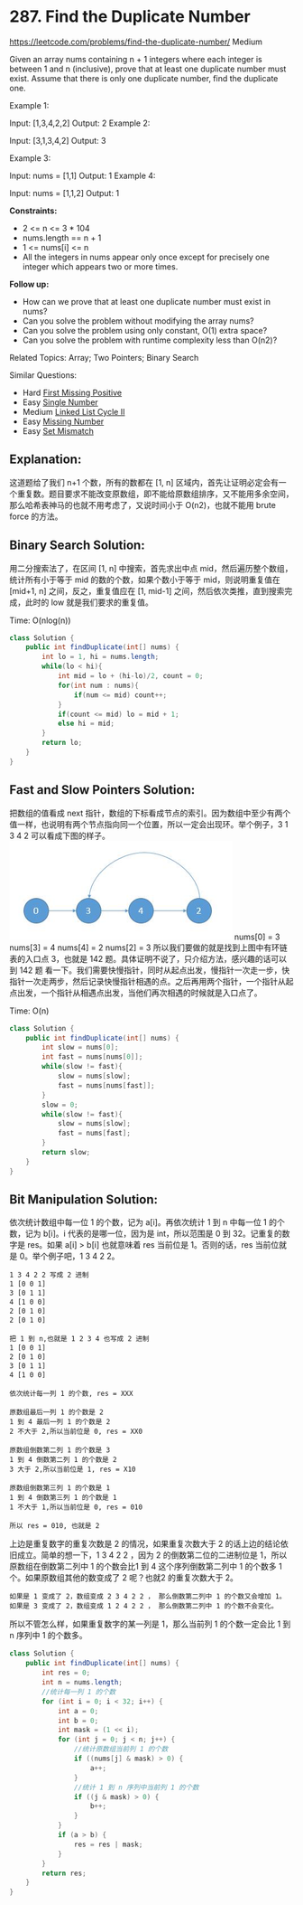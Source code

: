 # 287. Find the Duplicate Number
<https://leetcode.com/problems/find-the-duplicate-number/>
Medium 

Given an array nums containing n + 1 integers where each integer is between 1 and n (inclusive), prove that at least one duplicate number must exist. Assume that there is only one duplicate number, find the duplicate one.

Example 1:

Input: [1,3,4,2,2]
Output: 2
Example 2:

Input: [3,1,3,4,2]
Output: 3

Example 3:

Input: nums = [1,1]
Output: 1
Example 4:

Input: nums = [1,1,2]
Output: 1

**Constraints:**

* 2 <= n <= 3 * 104
* nums.length == n + 1
* 1 <= nums[i] <= n
* All the integers in nums appear only once except for precisely one integer which appears two or more times.
 

**Follow up:**

* How can we prove that at least one duplicate number must exist in nums?
* Can you solve the problem without modifying the array nums?
* Can you solve the problem using only constant, O(1) extra space?
* Can you solve the problem with runtime complexity less than O(n2)?

Related Topics: Array; Two Pointers; Binary Search

Similar Questions: 
* Hard [First Missing Positive](https://leetcode.com/problems/first-missing-positive/)
* Easy [Single Number](https://leetcode.com/problems/single-number/)
* Medium [Linked List Cycle II](https://leetcode.com/problems/linked-list-cycle-ii/)
* Easy [Missing Number](https://leetcode.com/problems/missing-number/)
* Easy [Set Mismatch](https://leetcode.com/problems/set-mismatch/)

## Explanation:
这道题给了我们 n+1 个数，所有的数都在 [1, n] 区域内，首先让证明必定会有一个重复数。题目要求不能改变原数组，即不能给原数组排序，又不能用多余空间，那么哈希表神马的也就不用考虑了，又说时间小于 O(n2)，也就不能用 brute force 的方法。

## Binary Search Solution: 
用二分搜索法了，在区间 [1, n] 中搜索，首先求出中点 mid，然后遍历整个数组，统计所有小于等于 mid 的数的个数，如果个数小于等于 mid，则说明重复值在 [mid+1, n] 之间，反之，重复值应在 [1, mid-1] 之间，然后依次类推，直到搜索完成，此时的 low 就是我们要求的重复值。

Time: O(nlog(n))

```java
class Solution {
    public int findDuplicate(int[] nums) {
        int lo = 1, hi = nums.length;
        while(lo < hi){
            int mid = lo + (hi-lo)/2, count = 0;
            for(int num : nums){
                if(num <= mid) count++;
            }
            if(count <= mid) lo = mid + 1;
            else hi = mid;
        }
        return lo;
    }
}
```

## Fast and Slow Pointers Solution: 
把数组的值看成 next 指针，数组的下标看成节点的索引。因为数组中至少有两个值一样，也说明有两个节点指向同一个位置，所以一定会出现环。举个例子，3 1 3 4 2 可以看成下图的样子。
![alt text](../resources/287_2.jpg)
    nums[0] = 3
    nums[3] = 4
    nums[4] = 2
    nums[2] = 3
所以我们要做的就是找到上图中有环链表的入口点 3，也就是 142 题。具体证明不说了，只介绍方法，感兴趣的话可以到 142 题 看一下。我们需要快慢指针，同时从起点出发，慢指针一次走一步，快指针一次走两步，然后记录快慢指针相遇的点。之后再用两个指针，一个指针从起点出发，一个指针从相遇点出发，当他们再次相遇的时候就是入口点了。

Time: O(n)

```java
class Solution {
    public int findDuplicate(int[] nums) {
        int slow = nums[0];
        int fast = nums[nums[0]];
        while(slow != fast){
            slow = nums[slow];
            fast = nums[nums[fast]];
        }
        slow = 0;
        while(slow != fast){
            slow = nums[slow];
            fast = nums[fast];
        }
        return slow;
    }
}
```

## Bit Manipulation Solution: 

依次统计数组中每一位 1 的个数，记为 a[i]。再依次统计 1 到 n 中每一位 1 的个数，记为 b[i]。i 代表的是哪一位，因为是 int，所以范围是 0 到 32。记重复的数字是 res。如果 a[i] > b[i] 也就意味着 res 当前位是 1。否则的话，res 当前位就是 0。举个例子吧，1 3 4 2 2。

    1 3 4 2 2 写成 2 进制
    1 [0 0 1]
    3 [0 1 1]
    4 [1 0 0]
    2 [0 1 0]
    2 [0 1 0]

    把 1 到 n,也就是 1 2 3 4 也写成 2 进制
    1 [0 0 1]
    2 [0 1 0]
    3 [0 1 1]
    4 [1 0 0]

    依次统计每一列 1 的个数, res = XXX

    原数组最后一列 1 的个数是 2
    1 到 4 最后一列 1 的个数是 2
    2 不大于 2,所以当前位是 0, res = XX0

    原数组倒数第二列 1 的个数是 3
    1 到 4 倒数第二列 1 的个数是 2
    3 大于 2,所以当前位是 1, res = X10

    原数组倒数第三列 1 的个数是 1
    1 到 4 倒数第三列 1 的个数是 1
    1 不大于 1,所以当前位是 0, res = 010

    所以 res = 010, 也就是 2

上边是重复数字的重复次数是 2 的情况，如果重复次数大于 2 的话上边的结论依旧成立。简单的想一下，1 3 4 2 2 ，因为 2 的倒数第二位的二进制位是 1，所以原数组在倒数第二列中 1 的个数会比1 到 4 这个序列倒数第二列中 1 的个数多 1 个。如果原数组其他的数变成了 2 呢？也就2 的重复次数大于 2。

    如果是 1 变成了 2，数组变成 2 3 4 2 2 ， 那么倒数第二列中 1 的个数又会增加 1。
    如果是 3 变成了 2，数组变成 1 2 4 2 2 ， 那么倒数第二列中 1 的个数不会变化。

所以不管怎么样，如果重复数字的某一列是 1，那么当前列 1 的个数一定会比 1 到 n 序列中 1 的个数多。

```java
class Solution {
    public int findDuplicate(int[] nums) {
        int res = 0;
        int n = nums.length; 
        //统计每一列 1 的个数
        for (int i = 0; i < 32; i++) {
            int a = 0;
            int b = 0;
            int mask = (1 << i);
            for (int j = 0; j < n; j++) {
                //统计原数组当前列 1 的个数
                if ((nums[j] & mask) > 0) {
                    a++;
                }
                //统计 1 到 n 序列中当前列 1 的个数
                if ((j & mask) > 0) {
                    b++;
                }
            }
            if (a > b) {
                res = res | mask;
            }
        }
        return res;
    }
}
```